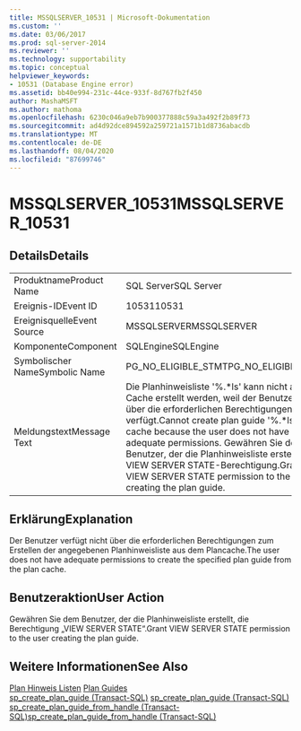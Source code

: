 ```yaml
---
title: MSSQLSERVER_10531 | Microsoft-Dokumentation
ms.custom: ''
ms.date: 03/06/2017
ms.prod: sql-server-2014
ms.reviewer: ''
ms.technology: supportability
ms.topic: conceptual
helpviewer_keywords:
- 10531 (Database Engine error)
ms.assetid: bb40e994-231c-44ce-933f-8d767fb2f450
author: MashaMSFT
ms.author: mathoma
ms.openlocfilehash: 6230c046a9eb7b900377888c59a3a492f2b89f73
ms.sourcegitcommit: ad4d92dce894592a259721a1571b1d8736abacdb
ms.translationtype: MT
ms.contentlocale: de-DE
ms.lasthandoff: 08/04/2020
ms.locfileid: "87699746"
---
```

# <a name="mssqlserver_10531"></a><span data-ttu-id="c12ce-102">MSSQLSERVER_10531</span><span class="sxs-lookup"><span data-stu-id="c12ce-102">MSSQLSERVER_10531</span></span>
    
## <a name="details"></a><span data-ttu-id="c12ce-103">Details</span><span class="sxs-lookup"><span data-stu-id="c12ce-103">Details</span></span>  
  
|||  
|-|-|  
|<span data-ttu-id="c12ce-104">Produktname</span><span class="sxs-lookup"><span data-stu-id="c12ce-104">Product Name</span></span>|<span data-ttu-id="c12ce-105">SQL Server</span><span class="sxs-lookup"><span data-stu-id="c12ce-105">SQL Server</span></span>|  
|<span data-ttu-id="c12ce-106">Ereignis-ID</span><span class="sxs-lookup"><span data-stu-id="c12ce-106">Event ID</span></span>|<span data-ttu-id="c12ce-107">10531</span><span class="sxs-lookup"><span data-stu-id="c12ce-107">10531</span></span>|  
|<span data-ttu-id="c12ce-108">Ereignisquelle</span><span class="sxs-lookup"><span data-stu-id="c12ce-108">Event Source</span></span>|<span data-ttu-id="c12ce-109">MSSQLSERVER</span><span class="sxs-lookup"><span data-stu-id="c12ce-109">MSSQLSERVER</span></span>|  
|<span data-ttu-id="c12ce-110">Komponente</span><span class="sxs-lookup"><span data-stu-id="c12ce-110">Component</span></span>|<span data-ttu-id="c12ce-111">SQLEngine</span><span class="sxs-lookup"><span data-stu-id="c12ce-111">SQLEngine</span></span>|  
|<span data-ttu-id="c12ce-112">Symbolischer Name</span><span class="sxs-lookup"><span data-stu-id="c12ce-112">Symbolic Name</span></span>|<span data-ttu-id="c12ce-113">PG_NO_ELIGIBLE_STMT</span><span class="sxs-lookup"><span data-stu-id="c12ce-113">PG_NO_ELIGIBLE_STMT</span></span>|  
|<span data-ttu-id="c12ce-114">Meldungstext</span><span class="sxs-lookup"><span data-stu-id="c12ce-114">Message Text</span></span>|<span data-ttu-id="c12ce-115">Die Planhinweisliste '%.\*ls' kann nicht aus dem Cache erstellt werden, weil der Benutzer nicht über die erforderlichen Berechtigungen verfügt.</span><span class="sxs-lookup"><span data-stu-id="c12ce-115">Cannot create plan guide '%.\*ls' from cache because the user does not have adequate permissions.</span></span> <span data-ttu-id="c12ce-116">Gewähren Sie dem Benutzer, der die Planhinweisliste erstellt, die VIEW SERVER STATE-Berechtigung.</span><span class="sxs-lookup"><span data-stu-id="c12ce-116">Grant the VIEW SERVER STATE permission to the user creating the plan guide.</span></span>|  
  
## <a name="explanation"></a><span data-ttu-id="c12ce-117">Erklärung</span><span class="sxs-lookup"><span data-stu-id="c12ce-117">Explanation</span></span>  
 <span data-ttu-id="c12ce-118">Der Benutzer verfügt nicht über die erforderlichen Berechtigungen zum Erstellen der angegebenen Planhinweisliste aus dem Plancache.</span><span class="sxs-lookup"><span data-stu-id="c12ce-118">The user does not have adequate permissions to create the specified plan guide from the plan cache.</span></span>  
  
## <a name="user-action"></a><span data-ttu-id="c12ce-119">Benutzeraktion</span><span class="sxs-lookup"><span data-stu-id="c12ce-119">User Action</span></span>  
 <span data-ttu-id="c12ce-120">Gewähren Sie dem Benutzer, der die Planhinweisliste erstellt, die Berechtigung „VIEW SERVER STATE“.</span><span class="sxs-lookup"><span data-stu-id="c12ce-120">Grant VIEW SERVER STATE permission to the user creating the plan guide.</span></span>  
  
## <a name="see-also"></a><span data-ttu-id="c12ce-121">Weitere Informationen</span><span class="sxs-lookup"><span data-stu-id="c12ce-121">See Also</span></span>  
 <span data-ttu-id="c12ce-122">[Plan Hinweis Listen](../performance/plan-guides.md) </span><span class="sxs-lookup"><span data-stu-id="c12ce-122">[Plan Guides](../performance/plan-guides.md) </span></span>  
 <span data-ttu-id="c12ce-123">[sp_create_plan_guide &#40;Transact-SQL&#41;](/sql/relational-databases/system-stored-procedures/sp-create-plan-guide-transact-sql) </span><span class="sxs-lookup"><span data-stu-id="c12ce-123">[sp_create_plan_guide &#40;Transact-SQL&#41;](/sql/relational-databases/system-stored-procedures/sp-create-plan-guide-transact-sql) </span></span>  
 [<span data-ttu-id="c12ce-124">sp_create_plan_guide_from_handle &#40;Transact-SQL&#41;</span><span class="sxs-lookup"><span data-stu-id="c12ce-124">sp_create_plan_guide_from_handle &#40;Transact-SQL&#41;</span></span>](/sql/relational-databases/system-stored-procedures/sp-create-plan-guide-from-handle-transact-sql)  
  
  

